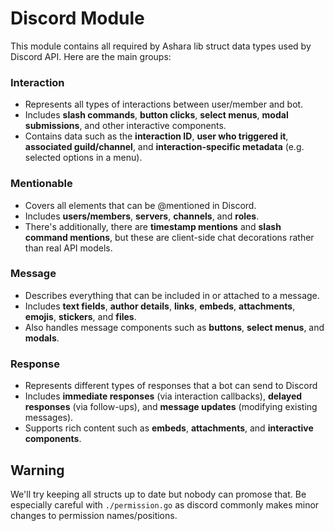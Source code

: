 # Discord Module  
This module contains all required by Ashara lib struct data types used by Discord API. Here are the main groups:

### Interaction
- Represents all types of interactions between user/member and bot.
- Includes **slash commands**, **button clicks**, **select menus**, **modal submissions**, and other interactive components.
- Contains data such as the **interaction ID**, **user who triggered it**, **associated guild/channel**, and **interaction-specific metadata** (e.g. selected options in a menu).

### Mentionable
- Covers all elements that can be @mentioned in Discord.
- Includes **users/members**, **servers**, **channels**, and **roles**.
- There's additionally, there are **timestamp mentions** and **slash command mentions**, but these are client-side chat decorations rather than real API models.

### Message
- Describes everything that can be included in or attached to a message.
- Includes **text fields**, **author details**, **links**, **embeds**, **attachments**, **emojis**, **stickers**, and **files**.
- Also handles message components such as **buttons**, **select menus**, and **modals**.

### Response
- Represents different types of responses that a bot can send to Discord
- Includes **immediate responses** (via interaction callbacks), **delayed responses** (via follow-ups), and **message updates** (modifying existing messages).
- Supports rich content such as **embeds**, **attachments**, and **interactive components**.

## Warning
We'll try keeping all structs up to date but nobody can promose that. Be especially careful with `./permission.go` as discord commonly makes minor changes to permission names/positions.